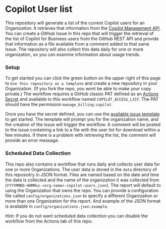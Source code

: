 # Copilot User list
This repository will generate a list of the current Copilot users for an Organization.  It retrieves that information from the [Copilot Management API](https://docs.github.com/en/rest/copilot/copilot-business?apiVersion=2022-11-28#list-all-copilot-business-seat-assignments-for-an-organization). You can create a GitHub Issue in this repo that will trigger the retrieval of the list of Copilot for Business users from the GitHub REST API and provide that information as a file available from a comment added to that same Issue.  The repository will also collect this data daily for one or more organization, so you can examine information about usage trends.

### Setup
To get started you can click the green button on the upper right of this page to `Use this repository as a template` and create a new repository in your Organization.  (If you fork the repo, you wont be able to make your copy private.) The workflow requires a GitHub classic PAT defined as an [Actions Secret](../../settings/secrets/actions) and available to this workflow named `COPILOT_ACCESS_LIST`.  The PAT should have the permission `manage_billing:copilot`. 

Once you have the secret defined, you can use the [available issue template](../../issues/new?assignees=&labels=copilot-users&projects=&template=list-active-users.yaml&title=List+Copilot+Users) to get started.  The template will prompt you for the organization name, and the creation of the issue will trigger the workflow.  A comment will be posted to the issue containing a link to a file with the user list for download within a few minutes.  If there is a problem with retrieving the list, the comment will provide an error message.

### Scheduled Data Collection
This repo also contains a workflow that runs daily and collects user data for one or more Organizations.  The user data is stored in the `data` directory of this reposiotry in JSON format.  Files are named based on the date and time the data is collected and the name of the organization it was collected from (`YYYYMMDD-HHMMss-<org-name>-copilot-users.json`).  The report will default to using the Organization that owns the repo.  You can provide a configuration file called `config/organizations.json` to specify a different Organization or more than one Organization for the report.  And example of the JSON format is available in `config/organizations.json.example`.

Hint: If you do not want scheduled data collection you can disable the workflow from the Actions tab of this repo.